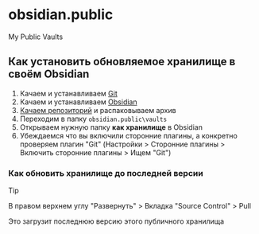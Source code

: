# obsidian.public
My Public Vaults

## Как установить обновляемое хранилище в своём Obsidian

1. Качаем и устанавливаем [Git](https://git-scm.com/downloads)
2. Качаем и устанавливаем [Obsidian](https://obsidian.md)
3. [Качаем репозиторий](https://github.com/N3M1X10/obsidian.public/archive/refs/heads/master.zip) и распаковываем архив
4. Переходим в папку `obsidian.public\vaults`
5. Открываем нужную папку **как хранилище** в Obsidian
6. Убеждаемся что вы включили сторонние плагины, а конкретно проверяем плагин "Git" (Настройки > Сторонние плагины > Включить сторонние плагины > Ищем "Git")

### Как обновить хранилище до последней версии
>[!tip]
> В правом верхнем углу "Развернуть" > Вкладка "Source Control" > Pull
>
> Это загрузит последнюю версию этого публичного хранилища
